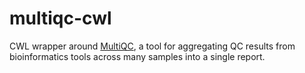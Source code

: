 # multiqc-cwl

CWL wrapper around [MultiQC](https://multiqc.info), a tool for aggregating QC
results from bioinformatics tools across many samples into a single report.
